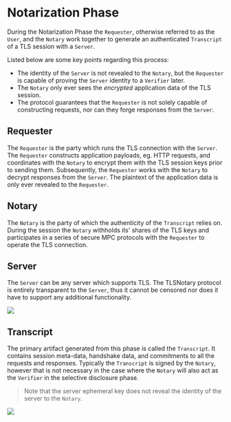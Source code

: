 # Notarization Phase

During the Notarization Phase the `Requester`, otherwise referred to as the `User`, and the `Notary` work together to generate an authenticated `Transcript` of a TLS session with a `Server`.

Listed below are some key points regarding this process:

 - The identity of the `Server` is not revealed to the `Notary`, but the `Requester` is capable of proving the `Server` identity to a `Verifier` later.
 - The `Notary` only ever sees the *encrypted* application data of the TLS session.
 - The protocol guarantees that the `Requester` is not solely capable of constructing requests, nor can they forge responses from the `Server`.

## Requester

The `Requester` is the party which runs the TLS connection with the `Server`. The `Requester` constructs application payloads, eg. HTTP requests, and coordinates with the `Notary` to encrypt them with the TLS session keys prior to sending them. Subsequently, the `Requester` works with the `Notary` to decrypt responses from the `Server`. The plaintext of the application data is only ever revealed to the `Requester`.

## Notary

The `Notary` is the party of which the authenticity of the `Transcript` relies on. During the session the `Notary` withholds its' shares of the TLS keys and participates in a series of secure MPC protocols with the `Requester` to operate the TLS connection.

## Server

The `Server` can be any server which supports TLS. The TLSNotary protocol is entirely transparent to the `Server`, thus it cannot be censored nor does it have to support any additional functionality.

<img src="../../png-diagrams/tls12-multiround.png">

## Transcript

The primary artifact generated from this phase is called the `Transcript`. It contains session meta-data, handshake data, and commitments to all the requests and responses. Typically the `Transcript` is signed by the `Notary`, however that is not necessary in the case where the `Notary` will also act as the `Verifier` in the selective disclosure phase.

> Note that the server ephemeral key does not reveal the identity of the server to the `Notary`.


<img src="../../png-diagrams/transcript.png">